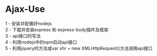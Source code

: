# Ajax-Use
1 - 安装并配置好nodejs<br>
2 - 下载并安装express 和 express-body插件及框架<br>
3 - api接口的写法<br>
4 - 利用nodejs中的npm启动api接口<br>
5 - 利用jquery的方法或var xhr = new XMLHttpRequest()方法调用api接口

